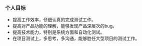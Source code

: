 ### 个人目标

* 提高工作效率，仔细认真的完成测试工作。
* 提高对产品功能的理解，能够发现产品深层次的bug。
* 提高技术能力，特别是系统方面和自动化测试。
* 在项目测试上，多思考，多沟通，能够胜任大型项目的测试工作。
